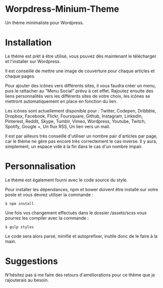 # Worpdress-Minium-Theme
Un thème minimaliste pour Wordpress.

# Installation

Le thème est prêt à être utilisé, vous pouvez dès maintenant le télécharger et l'installer sur Wordpress.

Il est conseillé de mettre une image de couverture pour chaque articles et chaque pages.

Pour ajouter des icônes vers différents sites, il vous faudra créer un menu, puis le rattacher au "Menu Social" prévu à cet effet. Rajoutez ensuite des liens personnalités vers les différents sites de votre choix, les icônes se mettront automatiquement en place en fonction du lien.

Les icônes sont actuellement disponible pour : Twitter, Codepen, Dribbble, Dropbox, Facebook, Flickr, Foursquare, Github, Instagram, Linkedin, Pinterest, Reddit, Skype, Tumblr, Vimeo, Wordpress, Youtube, Twitch, Spotify, Google +, Un flux RSS, Un lien vers un mail.

Il est par ailleurs très conseillé d'utiliser un nombre pair d'articles par page, car le thème ne gère pas encore très correctement le cas inverse. Il y aura, simplement, un espace vide à la fin dans le cas d'un nombre impair.

# Personnalisation

Le thème est également fourni avec le code source du style.

Pour installer les dépendances, npm et bower doivent être installé sur votre poste et vous devrez utiliser la commande :

```
$ npm install
```

Une fois vos changement effectués dans le dossier /assets/scss vous pourrez les compiler avec la commande :

```
$ gulp styles
```

Le code sera alors parsé, minifié et autoprefixer, inutile donc de le faire à la main.

# Suggestions

N'hésitez pas à me faire des retours d'améliorations pour ce thème que je rajouterais au besoin.
